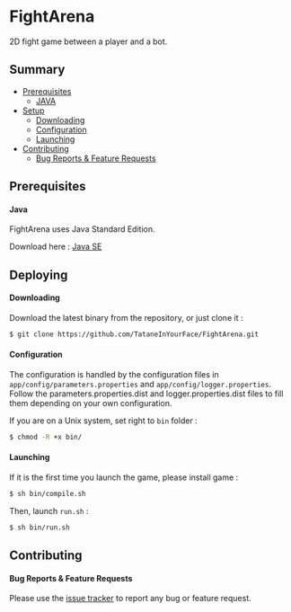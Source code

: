 # FightArena

2D fight game between a player and a bot.

## Summary
* [Prerequisites](#prerequesits)
    - [JAVA](#java)
* [Setup](#setup)
	- [Downloading](#downloading)
    - [Configuration](#configuration)
    - [Launching](#launching)
* [Contributing](#contributing)
    - [Bug Reports & Feature Requests](#contributing)

## Prerequisites
#### Java
FightArena uses Java Standard Edition.

Download here : [Java SE](http://www.oracle.com/technetwork/java/javase/downloads/index-jsp-138363.html)

## Deploying

#### Downloading

Download the latest binary from the repository, or just clone it :
```bash
$ git clone https://github.com/TataneInYourFace/FightArena.git
```

#### Configuration
The configuration is handled by the configuration files in `app/config/parameters.properties` and `app/config/logger.properties`.<br>
Follow the parameters.properties.dist and logger.properties.dist files to fill them depending on your own configuration.<br>

If you are on a Unix system, set right to `bin` folder :
```bash
$ chmod -R +x bin/ 
```

#### Launching
If it is the first time you launch the game, please install game :
```bash
$ sh bin/compile.sh
```

Then, launch `run.sh` :
```bash
$ sh bin/run.sh
```

## Contributing

#### Bug Reports & Feature Requests

Please use the [issue tracker](https://github.com/TataneInYourFace/FightArena/issues) to report any bug or feature request.
